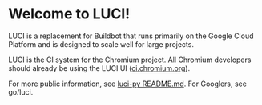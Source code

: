 # Welcome to LUCI!

<!--
Historical note: This document was linked from "LUCI" chip in
Gerrit-Buildbucket integration. It can now be deleted assuming
nothing else links to it.
-->

LUCI is a replacement for Buildbot that runs primarily on
the Google Cloud Platform and is designed to scale well for large projects.

LUCI is the CI system for the Chromium project. All Chromium developers should
already be using the LUCI UI ([ci.chromium.org](https://ci.chromium.org)).

For more public information, see [luci-py
README.md](https://chromium.googlesource.com/infra/luci/luci-py/+/refs/heads/master/README.md).
For Googlers, see go/luci.
